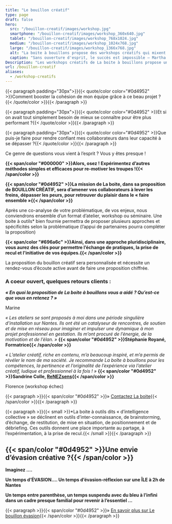 ```yaml
---
title: "Le bouillon créatif"
type: page
draft: false
hero:
  src: "/bouillon-creatif/images/workshop.jpg"
  smartphone: "/bouillon-creatif/images/workshop_360x640.jpg"
  tablet: "/bouillon-creatif/images/workshop_768x1024.jpg"
  medium: "/bouillon-creatif/images/workshop_1024x768.jpg"
  large: "/bouillon-creatif/images/workshop_1366x768.jpg"
  alt: "La boite à bouillons propose des workshops créatifs qui mixent contenus et intelligence collective"
  caption: "Sans ouverture d'esprit, le succès est impossible – Martha Stewart."
Description: "Les workshops créatifs de La boite à bouillons propose une mise en action collective autour d'une thématique précise. Ces ateliers actifs proposent des temps de partages, d'expérimentation favorisant la prise de recul. A l'issue des séquences, les participants ont une vision élargie sur la problématique et disposent de méthodes collaboratives facile à mettre en place dans leur organisation."
url: /bouillon-creatif
aliases:
  - /workshop-creatifs
---
```


{{< paragraph padding="30px">}}{{< quote/color color="#0d4952" >}}Comment booster la cohésion de mon équipe grâce à ce beau projet ?{{< /quote/color >}}{{< /paragraph >}}

{{< paragraph padding="30px">}}{{< quote/color color="#0d4952" >}}Et si on avait tout simplement besoin de mieux se connaître pour être plus performant ?{{< /quote/color >}}{{< /paragraph >}}

{{< paragraph padding="30px">}}{{< quote/color color="#0d4952" >}}Que puis-je faire pour rendre confiant mes collaborateurs dans leur capacité à se dépasser ?{{< /quote/color >}}{{< /paragraph >}}

Ce genre de questions vous vient à l’esprit ? Vous y êtes presque !

**{{< span/color "#000000" >}}Alors, osez ! Expérimentez d’autres méthodes simples et efficaces pour re-motiver les troupes !{{< /span/color >}}**

**{{< span/color "#0d4952" >}}La mission de La boite, dans sa proposition de BOUILLON CRÉATIF, sera d’amener vos collaborateurs à lever les freins, dépasser les peurs, pour retrouver du plaisir dans le « faire ensemble »{{< /span/color >}}**

Après une co-analyse de votre problématique, de vos enjeux, nous conviendrons ensemble d’un format d’atelier, workshop ou séminaire. Une boite à outils\* bien fournie permettra de proposer plusieurs approches et spécificités selon la problématique (l’appui de partenaires pourra compléter la proposition)

**{{< span/color "#696a6c" >}}Ainsi, dans une approche pluridisciplinaire, vous aurez des clés pour permettre l’échange de pratiques, la prise de recul et l’initiative de vos équipes.{{< /span/color >}}**

La proposition du bouillon créatif sera personnalisée et nécessite un rendez-vous d’écoute active avant de faire une proposition chiffrée.

### A coeur ouvert, quelques retours clients :

**_« En quoi la proposition de La boite à bouillons vous a aidé ? Qu’est-ce que vous en retenez ? »_**

Marine

_« Les ateliers se sont proposés à moi dans une période singulière d’installation sur Nantes. Ils ont été un catalyseur de rencontres, de soutien et de mise en réseau pour imaginer et impulser une dynamique à mon projet professionnel en gestation. Ils m’ont procuré de l’énergie, de la motivation et de l’élan. »_ **{{< span/color "#0d4952" >}}Stéphanie Royané, Formatrice{{< /span/color >}}**

_« L’atelier créatif, riche en contenu, m’a beaucoup inspiré, et m’a permis de révéler le nom de ma société. Je recommande La boîte à bouillons pour les compétences, la pertinence et l’originalité de l’expérience via l’atelier créatif, ludique et professionnel à la fois ! »_ **{{< span/color "#0d4952" >}}Sandrine Colle, [ReNEZsens](https://www.facebook.com/SandrineCollereflexologue/?ref=br_rs){{< /span/color >}}**

Florence (workshop échec)

{{< paragraph >}}{{< span/color "#0d4952" >}}» [Contactez La boite](/le-reseau/){{< /span/color >}}{{< /paragraph >}}

{{< paragraph >}}{{< small >}}\*La boite à outils dits « d’intelligence collective » se déclinent en outils d’inter-connaissance, de
brainstorming, d’échange, de restitution, de mise en situation, de positionnement et de débriefing. Ces outils
donnent une place importante au partage, à l’expérimentation, à la prise de recul.{{< /small >}}{{< /paragraph >}}

## {{< span/color "#0d4952" >}}Une envie d’évasion créative ?{{< /span/color >}}

**Imaginez ….**

**Un temps d’ÉVASION…. Un temps d’évasion-réflexion sur une ÎLE à 2h de Nantes**

**Un temps entre parenthèse, un temps suspendu avec du bleu à l’infini dans un cadre presque familial pour revenir à l’essentiel &#8230;**

{{< paragraph >}}{{< span/color "#0d4952" >}}» [En savoir plus sur Le bouillon évasion](/bouillon-evasion/){{< /span/color >}}{{< /paragraph >}}

